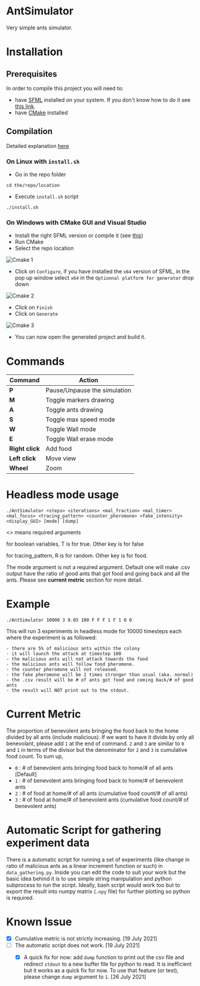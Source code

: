 # AntSimulator

Very simple ants simulator.

# Installation

## Prerequisites

In order to compile this project you will need to:
 - have [SFML](https://www.sfml-dev.org/index.php) installed on your system. If you don't know how to do it see [this link](https://www.sfml-dev.org/tutorials/2.5/#getting-started).
 - have [CMake](https://cmake.org/) installed

## Compilation

Detailed explanation [here](https://preshing.com/20170511/how-to-build-a-cmake-based-project/)

### On Linux with `install.sh`
- Go in the repo folder

`cd the/repo/location`

- Execute `install.sh` script

`./install.sh`

### On Windows with CMake GUI and Visual Studio
 - Install the right SFML version or compile it (see [this](https://www.sfml-dev.org/tutorials/2.5/start-vc.php))
 - Run CMake
 - Select the repo location
 
![Cmake 1](https://github.com/johnBuffer/AntSimulator/blob/master/img/cmake_1.PNG)
 - Click on `Configure`, if you have installed the `x64` version of SFML, in the pop up window select `x64` in the `Optionnal platform for generator` drop down

![Cmake 2](https://github.com/johnBuffer/AntSimulator/blob/master/img/cmake_2.PNG)
 - Click on `Finish`
 - Click on `Generate`

![Cmake 3](https://github.com/johnBuffer/AntSimulator/blob/master/img/cmake_3.PNG)
 - You can now open the generated project and build it.

# Commands

|Command|Action|
|---|---|
|**P**|Pause/Unpause the simulation|
|**M**|Toggle markers drawing|
|**A**|Toggle ants drawing|
|**S**|Toggle max speed mode|
|**W**|Toggle Wall mode|
|**E**|Toggle Wall erase mode|
|**Right click**|Add food|
|**Left click**|Move view|
|**Wheel**|Zoom|

# 	Headless mode usage
	./AntSimulator <steps> <iterations> <mal_fraction> <mal_timer> <mal_focus> <tracing_pattern> <counter_pheromone> <fake_intensity> <display_GUI> [mode] [dump]
<> means required arguments

for boolean variables, T is for true. Other key is for false

for tracing_pattern, R is for random. Other key is for food.

The mode argument is not a required argument. Default one will make .csv output have the ratio of good ants that got food and going back and all the ants. Please see **current metric** section for more detail.

#	Example
	./AntSimulator 10000 3 0.05 100 F F F 1 F 1 0 0
This will run 3 experiments in headless mode for 10000 timesteps each where the experiment is as followed:
			
    - there are 5% of malicious ants within the colony
	- it will launch the attack at timestep 100
	- the malicious ants will not attack towards the food
	- the malicious ants will follow food pheromone.
	- the counter pheromone will not released.
	- the fake pheromone will be 1 times stronger than usual (aka. normal)
    - the .csv result will be # of ants got food and coming back/# of good ants 
    - the result will NOT print out to the stdout.

#   Current Metric

The proportion of benevolent ants bringing the food back to the home divided by all ants (include malicious). If we want to have it divide by only all benevolant, please add `1` at the end of command. `2` and `3` are similar to `0` and `1` in terms of the divisor but the denominator for `2` and `3` is cumulative food count. To sum up,

   - `0` : # of benevolent ants bringing food back to home/# of all ants [Default]
   - `1` : # of benevolent ants bringing food back to home/# of benevolent ants
   - `2` : # of food at home/# of all ants (cumulative food count/# of all ants)
   - `3` : # of food at home/# of benevolent ants (cumulative food count/# of benevolent ants)

# Automatic Script for gathering experiment data

There is a automatic script for running a set of experiments (like change in ratio of malicious ants as a linear increment function or such) in `data_gathering.py`. Inside you can edit the code to suit your work but the basic idea behind it is to use simple string manipulation and python subprocess to run the script. Ideally, bash script would work too but to export the result into numpy matrix (`.npy` file) for further plotting so python is required.

# Known Issue
   - [X] Cumulative metric is not strictly increasing. [19 July 2021]
   - [ ] The automatic script does not work. [19 July 2021]
   		- [X] A quick fix for now: add `dump` function to print out the csv file and redirect `stdout` to a new buffer file for python to read. It is inefficient but it works as a quick fix for now. To use that feature (or test), please change `dump` argument to `1`. [26 July 2021]

   

